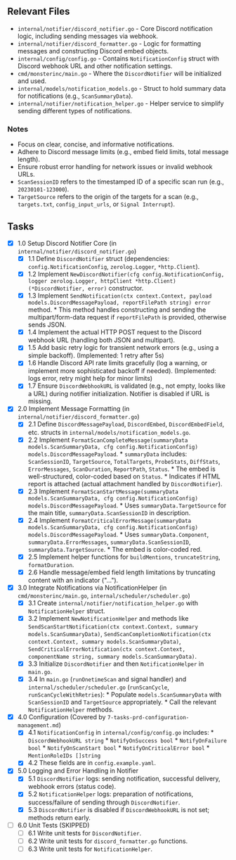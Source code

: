 ## Relevant Files

- `internal/notifier/discord_notifier.go` - Core Discord notification logic, including sending messages via webhook.
- `internal/notifier/discord_formatter.go` - Logic for formatting messages and constructing Discord embed objects.
- `internal/config/config.go` - Contains `NotificationConfig` struct with Discord webhook URL and other notification settings.
- `cmd/monsterinc/main.go` - Where the `DiscordNotifier` will be initialized and used.
- `internal/models/notification_models.go` - Struct to hold summary data for notifications (e.g., `ScanSummaryData`).
- `internal/notifier/notification_helper.go` - Helper service to simplify sending different types of notifications.

### Notes

- Focus on clear, concise, and informative notifications.
- Adhere to Discord message limits (e.g., embed field limits, total message length).
- Ensure robust error handling for network issues or invalid webhook URLs.
- `ScanSessionID` refers to the timestamped ID of a specific scan run (e.g., `20230101-123000`).
- `TargetSource` refers to the origin of the targets for a scan (e.g., `targets.txt`, `config_input_urls`, or `Signal Interrupt`).

## Tasks

- [x] 1.0 Setup Discord Notifier Core (in `internal/notifier/discord_notifier.go`)
  - [x] 1.1 Define `DiscordNotifier` struct (dependencies: `config.NotificationConfig`, `zerolog.Logger`, `*http.Client`).
  - [x] 1.2 Implement `NewDiscordNotifier(cfg config.NotificationConfig, logger zerolog.Logger, httpClient *http.Client) (*DiscordNotifier, error)` constructor.
  - [x] 1.3 Implement `SendNotification(ctx context.Context, payload models.DiscordMessagePayload, reportFilePath string) error` method.
        *   This method handles constructing and sending the multipart/form-data request if `reportFilePath` is provided, otherwise sends JSON.
  - [x] 1.4 Implement the actual HTTP POST request to the Discord webhook URL (handling both JSON and multipart).
  - [x] 1.5 Add basic retry logic for transient network errors (e.g., using a simple backoff). (Implemented: 1 retry after 5s)
  - [x] 1.6 Handle Discord API rate limits gracefully (log a warning, or implement more sophisticated backoff if needed). (Implemented: logs error, retry might help for minor limits)
  - [x] 1.7 Ensure `DiscordWebhookURL` is validated (e.g., not empty, looks like a URL) during notifier initialization. Notifier is disabled if URL is missing.

- [x] 2.0 Implement Message Formatting (in `internal/notifier/discord_formatter.go`)
  - [x] 2.1 Define `DiscordMessagePayload`, `DiscordEmbed`, `DiscordEmbedField`, etc. structs in `internal/models/notification_models.go`.
  - [x] 2.2 Implement `FormatScanCompleteMessage(summaryData models.ScanSummaryData, cfg config.NotificationConfig) models.DiscordMessagePayload`.
        *   `summaryData` includes: `ScanSessionID`, `TargetSource`, `TotalTargets`, `ProbeStats`, `DiffStats`, `ErrorMessages`, `ScanDuration`, `ReportPath`, `Status`.
        *   The embed is well-structured, color-coded based on `Status`.
        *   Indicates if HTML report is attached (actual attachment handled by `DiscordNotifier`).
  - [x] 2.3 Implement `FormatScanStartMessage(summaryData models.ScanSummaryData, cfg config.NotificationConfig) models.DiscordMessagePayload`.
        *   Uses `summaryData.TargetSource` for the main title, `summaryData.ScanSessionID` in description.
  - [x] 2.4 Implement `FormatCriticalErrorMessage(summaryData models.ScanSummaryData, cfg config.NotificationConfig) models.DiscordMessagePayload`.
        *   Uses `summaryData.Component`, `summaryData.ErrorMessages`, `summaryData.ScanSessionID`, `summaryData.TargetSource`.
        *   The embed is color-coded red.
  - [x] 2.5 Implement helper functions for `buildMentions`, `truncateString`, `formatDuration`.
  - [x] 2.6 Handle message/embed field length limitations by truncating content with an indicator ("...").

- [x] 3.0 Integrate Notifications via NotificationHelper (in `cmd/monsterinc/main.go`, `internal/scheduler/scheduler.go`)
  - [x] 3.1 Create `internal/notifier/notification_helper.go` with `NotificationHelper` struct.
  - [x] 3.2 Implement `NewNotificationHelper` and methods like `SendScanStartNotification(ctx context.Context, summary models.ScanSummaryData)`, `SendScanCompletionNotification(ctx context.Context, summary models.ScanSummaryData)`, `SendCriticalErrorNotification(ctx context.Context, componentName string, summary models.ScanSummaryData)`.
  - [x] 3.3 Initialize `DiscordNotifier` and then `NotificationHelper` in `main.go`.
  - [x] 3.4 In `main.go` (`runOnetimeScan` and signal handler) and `internal/scheduler/scheduler.go` (`runScanCycle`, `runScanCycleWithRetries`):
        *   Populate `models.ScanSummaryData` with `ScanSessionID` and `TargetSource` appropriately.
        *   Call the relevant `NotificationHelper` methods.

- [x] 4.0 Configuration (Covered by `7-tasks-prd-configuration-management.md`)
  - [x] 4.1 `NotificationConfig` in `internal/config/config.go` includes:
        *   `DiscordWebhookURL string`
        *   `NotifyOnSuccess bool`
        *   `NotifyOnFailure bool`
        *   `NotifyOnScanStart bool`
        *   `NotifyOnCriticalError bool`
        *   `MentionRoleIDs []string`
  - [x] 4.2 These fields are in `config.example.yaml`.

- [x] 5.0 Logging and Error Handling in Notifier
  - [x] 5.1 `DiscordNotifier` logs: sending notification, successful delivery, webhook errors (status code).
  - [x] 5.2 `NotificationHelper` logs: preparation of notifications, success/failure of sending through `DiscordNotifier`.
  - [x] 5.3 `DiscordNotifier` is disabled if `DiscordWebhookURL` is not set; methods return early.

- [ ] 6.0 Unit Tests (SKIPPED)
  - [ ] 6.1 Write unit tests for `DiscordNotifier`.
  - [ ] 6.2 Write unit tests for `discord_formatter.go` functions.
  - [ ] 6.3 Write unit tests for `NotificationHelper`. 